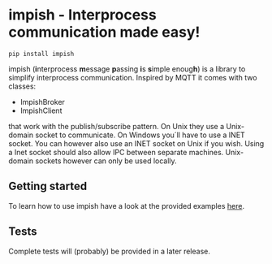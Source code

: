 # impish - Interprocess communication made easy!

    pip install impish

impish (**i**nterprocess **m**essage **p**assing **i**s **s**imple enoug**h**) is a library to simplify interprocess communication. Inspired by MQTT it comes with two classes:
- ImpishBroker
- ImpishClient

that work with the publish/subscribe pattern. On Unix they use a Unix-domain socket to communicate. On Windows you´ll have to use a INET socket.
You can however also use an INET socket on Unix if you wish. Using a Inet socket should also allow IPC between separate machines. Unix-domain sockets however can only be used locally.

## Getting started

To learn how to use impish have a look at the provided examples [here](/examples).

## Tests

Complete tests will (probably) be provided in a later release.
